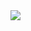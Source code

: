<img src="https://capsule-render.vercel.app/api?type=Waving&color=auto&height=200&section=header&text=hoseon&Size=50&fontAlign=77&fontAlignY=30&animation=twinkling&desc=Frontend%20Developer&descAlign=85&descAlignY=55&fontColor=FFFFFF"/>
